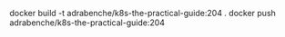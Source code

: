 docker build -t adrabenche/k8s-the-practical-guide:204 .
docker push adrabenche/k8s-the-practical-guide:204
